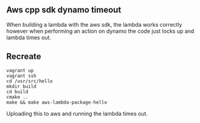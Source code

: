 ## Aws cpp sdk dynamo timeout

When building a lambda with the aws sdk, the lambda works correctly however when performing an action on dynamo the code just locks up and lambda times out.

## Recreate

```
vagrant up
vagrant ssh
cd /usr/src/hello
mkdir build
cd build
cmake ..
make && make aws-lambda-package-hello
```

Uploading this to aws and running the lambda times out.